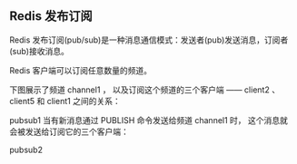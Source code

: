 ## Redis 发布订阅
Redis 发布订阅(pub/sub)是一种消息通信模式：发送者(pub)发送消息，订阅者(sub)接收消息。

Redis 客户端可以订阅任意数量的频道。

下图展示了频道 channel1 ， 以及订阅这个频道的三个客户端 —— client2 、 client5 和 client1 之间的关系：

pubsub1
当有新消息通过 PUBLISH 命令发送给频道 channel1 时， 这个消息就会被发送给订阅它的三个客户端：

pubsub2

